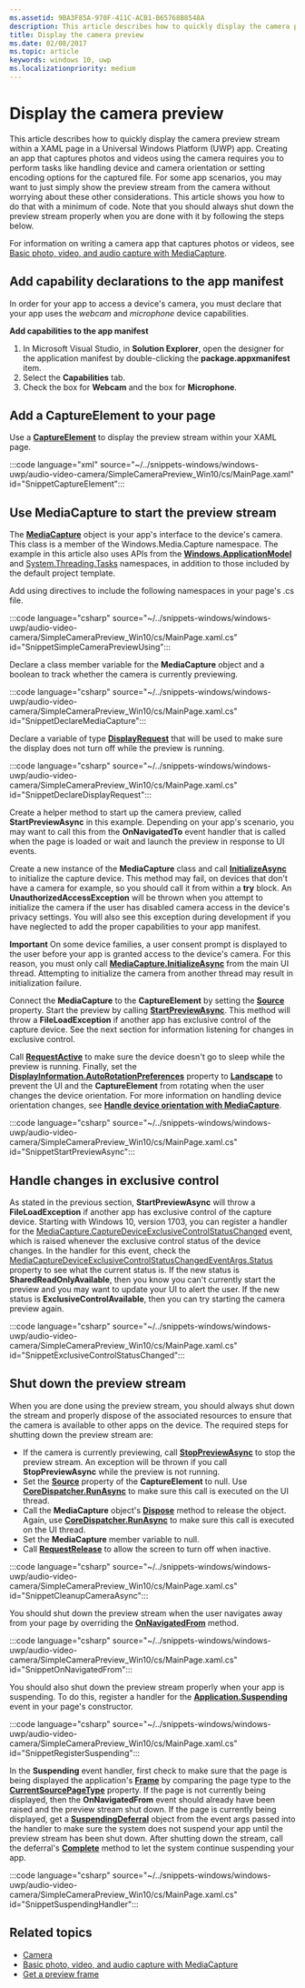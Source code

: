 ```yaml
---
ms.assetid: 9BA3F85A-970F-411C-ACB1-B65768B8548A
description: This article describes how to quickly display the camera preview stream within a XAML page in a Universal Windows Platform (UWP) app.
title: Display the camera preview
ms.date: 02/08/2017
ms.topic: article
keywords: windows 10, uwp
ms.localizationpriority: medium
---
```

# Display the camera preview


This article describes how to quickly display the camera preview stream within a XAML page in a Universal Windows Platform (UWP) app. Creating an app that captures photos and videos using the camera requires you to perform tasks like handling device and camera orientation or setting encoding options for the captured file. For some app scenarios, you may want to just simply show the preview stream from the camera without worrying about these other considerations. This article shows you how to do that with a minimum of code. Note that you should always shut down the preview stream properly when you are done with it by following the steps below.

For information on writing a camera app that captures photos or videos, see [Basic photo, video, and audio capture with MediaCapture](basic-photo-video-and-audio-capture-with-MediaCapture.md).

## Add capability declarations to the app manifest

In order for your app to access a device's camera, you must declare that your app uses the *webcam* and *microphone* device capabilities. 

**Add capabilities to the app manifest**

1.  In Microsoft Visual Studio, in **Solution Explorer**, open the designer for the application manifest by double-clicking the **package.appxmanifest** item.
2.  Select the **Capabilities** tab.
3.  Check the box for **Webcam** and the box for **Microphone**.

## Add a CaptureElement to your page

Use a [**CaptureElement**](/uwp/api/Windows.UI.Xaml.Controls.CaptureElement) to display the preview stream within your XAML page.

:::code language="xml" source="~/../snippets-windows/windows-uwp/audio-video-camera/SimpleCameraPreview_Win10/cs/MainPage.xaml" id="SnippetCaptureElement":::



## Use MediaCapture to start the preview stream

The [**MediaCapture**](/uwp/api/Windows.Media.Capture.MediaCapture) object is your app's interface to the device's camera. This class is a member of the Windows.Media.Capture namespace. The example in this article also uses APIs from the [**Windows.ApplicationModel**](/uwp/api/Windows.ApplicationModel) and [System.Threading.Tasks](/dotnet/api/system.threading.tasks) namespaces, in addition to those included by the default project template.

Add using directives to include the following namespaces in your page's .cs file.

:::code language="csharp" source="~/../snippets-windows/windows-uwp/audio-video-camera/SimpleCameraPreview_Win10/cs/MainPage.xaml.cs" id="SnippetSimpleCameraPreviewUsing":::

Declare a class member variable for the **MediaCapture** object and a boolean to track whether the camera is currently previewing. 

:::code language="csharp" source="~/../snippets-windows/windows-uwp/audio-video-camera/SimpleCameraPreview_Win10/cs/MainPage.xaml.cs" id="SnippetDeclareMediaCapture":::

Declare a variable of type [**DisplayRequest**](/uwp/api/Windows.System.Display.DisplayRequest) that will be used to make sure the display does not turn off while the preview is running.

:::code language="csharp" source="~/../snippets-windows/windows-uwp/audio-video-camera/SimpleCameraPreview_Win10/cs/MainPage.xaml.cs" id="SnippetDeclareDisplayRequest":::

Create a helper method to start up the camera preview, called **StartPreviewAsync** in this example. Depending on your app's scenario, you may want to call this from the **OnNavigatedTo** event handler that is called when the page is loaded or wait and launch the preview in response to UI events.

Create a new instance of the **MediaCapture** class and call [**InitializeAsync**](/uwp/api/windows.media.capture.mediacapture.initializeasync) to initialize the capture device. This method may fail, on devices that don't have a camera for example, so you should call it from within a **try** block. An **UnauthorizedAccessException** will be thrown when you attempt to initialize the camera if the user has disabled camera access in the device's privacy settings. You will also see this exception during development if you have neglected to add the proper capabilities to your app manifest.

**Important** On some device families, a user consent prompt is displayed to the user before your app is granted access to the device's camera. For this reason, you must only call [**MediaCapture.InitializeAsync**](/uwp/api/windows.media.capture.mediacapture.initializeasync) from the main UI thread. Attempting to initialize the camera from another thread may result in initialization failure.

Connect the **MediaCapture** to the **CaptureElement** by setting the [**Source**](/uwp/api/windows.ui.xaml.controls.captureelement.source) property. Start the preview by calling [**StartPreviewAsync**](/uwp/api/windows.media.capture.mediacapture.startpreviewasync). This method will throw a **FileLoadException** if another app has exclusive control of the capture device. See the next section for information listening for changes in exclusive control.

Call [**RequestActive**](/uwp/api/windows.system.display.displayrequest.requestactive) to make sure the device doesn't go to sleep while the preview is running. Finally, set the [**DisplayInformation.AutoRotationPreferences**](/uwp/api/windows.graphics.display.displayinformation.autorotationpreferences) property to [**Landscape**](/uwp/api/Windows.Graphics.Display.DisplayOrientations) to prevent the UI and the **CaptureElement** from rotating when the user changes the device orientation. For more information on handling device orientation changes, see [**Handle device orientation with MediaCapture**](handle-device-orientation-with-mediacapture.md).  

:::code language="csharp" source="~/../snippets-windows/windows-uwp/audio-video-camera/SimpleCameraPreview_Win10/cs/MainPage.xaml.cs" id="SnippetStartPreviewAsync":::

## Handle changes in exclusive control
As stated in the previous section, **StartPreviewAsync** will throw a **FileLoadException** if another app has exclusive control of the capture device. Starting with Windows 10, version 1703, you can register a handler for the [MediaCapture.CaptureDeviceExclusiveControlStatusChanged](/uwp/api/Windows.Media.Capture.MediaCapture.CaptureDeviceExclusiveControlStatusChanged) event, which is raised whenever the exclusive control status of the device changes. In the handler for this event, check the [MediaCaptureDeviceExclusiveControlStatusChangedEventArgs.Status](/uwp/api/windows.media.capture.mediacapturedeviceexclusivecontrolstatuschangedeventargs.Status) property to see what the current status is. If the new status is **SharedReadOnlyAvailable**, then you know you can't currently start the preview and you may want to update your UI to alert the user. If the new status is **ExclusiveControlAvailable**, then you can try starting the camera preview again.

:::code language="csharp" source="~/../snippets-windows/windows-uwp/audio-video-camera/SimpleCameraPreview_Win10/cs/MainPage.xaml.cs" id="SnippetExclusiveControlStatusChanged":::

## Shut down the preview stream

When you are done using the preview stream, you should always shut down the stream and properly dispose of the associated resources to ensure that the camera is available to other apps on the device. The required steps for shutting down the preview stream are:

-   If the camera is currently previewing, call [**StopPreviewAsync**](/uwp/api/windows.media.capture.mediacapture.stoppreviewasync) to stop the preview stream. An exception will be thrown if you call **StopPreviewAsync** while the preview is not running.
-   Set the [**Source**](/uwp/api/windows.ui.xaml.controls.captureelement.source) property of the **CaptureElement** to null. Use [**CoreDispatcher.RunAsync**](/uwp/api/windows.ui.core.coredispatcher.runasync) to make sure this call is executed on the UI thread.
-   Call the **MediaCapture** object's [**Dispose**](/uwp/api/windows.media.capture.mediacapture.dispose) method to release the object. Again, use [**CoreDispatcher.RunAsync**](/uwp/api/windows.ui.core.coredispatcher.runasync) to make sure this call is executed on the UI thread.
-   Set the **MediaCapture** member variable to null.
-   Call [**RequestRelease**](/uwp/api/windows.system.display.displayrequest.requestrelease) to allow the screen to turn off when inactive.

:::code language="csharp" source="~/../snippets-windows/windows-uwp/audio-video-camera/SimpleCameraPreview_Win10/cs/MainPage.xaml.cs" id="SnippetCleanupCameraAsync":::

You should shut down the preview stream when the user navigates away from your page by overriding the [**OnNavigatedFrom**](/uwp/api/windows.ui.xaml.controls.page.onnavigatedfrom) method.

:::code language="csharp" source="~/../snippets-windows/windows-uwp/audio-video-camera/SimpleCameraPreview_Win10/cs/MainPage.xaml.cs" id="SnippetOnNavigatedFrom":::

You should also shut down the preview stream properly when your app is suspending. To do this, register a handler for the [**Application.Suspending**](/uwp/api/windows.applicationmodel.core.coreapplication.suspending) event in your page's constructor.

:::code language="csharp" source="~/../snippets-windows/windows-uwp/audio-video-camera/SimpleCameraPreview_Win10/cs/MainPage.xaml.cs" id="SnippetRegisterSuspending":::

In the **Suspending** event handler, first check to make sure that the page is being displayed the application's [**Frame**](/uwp/api/Windows.UI.Xaml.Controls.Frame) by comparing the page type to the [**CurrentSourcePageType**](/uwp/api/windows.ui.xaml.controls.frame.currentsourcepagetype) property. If the page is not currently being displayed, then the **OnNavigatedFrom** event should already have been raised and the preview stream shut down. If the page is currently being displayed, get a [**SuspendingDeferral**](/uwp/api/Windows.ApplicationModel.SuspendingDeferral) object from the event args passed into the handler to make sure the system does not suspend your app until the preview stream has been shut down. After shutting down the stream, call the deferral's [**Complete**](/uwp/api/windows.applicationmodel.suspendingdeferral.complete) method to let the system continue suspending your app.

:::code language="csharp" source="~/../snippets-windows/windows-uwp/audio-video-camera/SimpleCameraPreview_Win10/cs/MainPage.xaml.cs" id="SnippetSuspendingHandler":::


## Related topics

* [Camera](camera.md)
* [Basic photo, video, and audio capture with MediaCapture](basic-photo-video-and-audio-capture-with-MediaCapture.md)
* [Get a preview frame](get-a-preview-frame.md)
